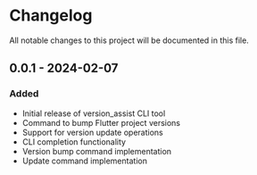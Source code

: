 # Changelog

All notable changes to this project will be documented in this file.

## 0.0.1 - 2024-02-07

### Added
- Initial release of version_assist CLI tool
- Command to bump Flutter project versions
- Support for version update operations
- CLI completion functionality
- Version bump command implementation
- Update command implementation
